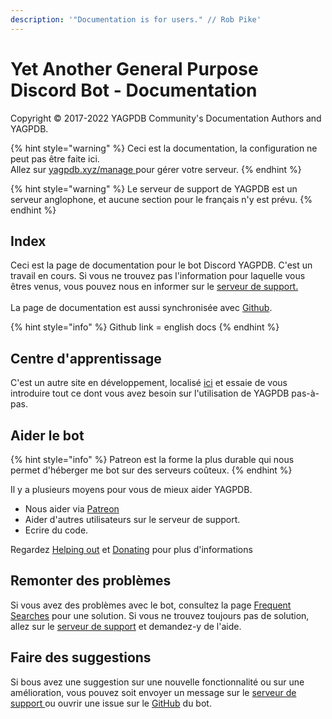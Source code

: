 ```yaml
---
description: '"Documentation is for users." // Rob Pike'
---
```


# Yet Another General Purpose Discord Bot - Documentation

Copyright © 2017-2022 YAGPDB Community's Documentation Authors and YAGPDB.

{% hint style="warning" %}
Ceci est la documentation, la configuration ne peut pas être faite ici.\
Allez sur [yagpdb.xyz/manage ](https://yagpdb.xyz/manage)pour gérer votre serveur.
{% endhint %}

{% hint style="warning" %}
Le serveur de support de YAGPDB est un serveur anglophone, et aucune section pour le français n'y est prévu.
{% endhint %}

## Index

Ceci est la page de documentation pour le bot Discord YAGPDB. C'est un travail en cours. Si vous ne trouvez pas l'information pour laquelle vous êtres venus, vous pouvez nous en informer sur le [serveur de support.](https://discord.gg/0vYlUK2XBKldPSMY)\
\
La page de documentation est aussi synchronisée avec [Github](https://github.com/botlabs-gg/yagpdb-docs).

{% hint style="info" %}
Github link = english docs
{% endhint %}

## Centre d'apprentissage

C'est un autre site en développement, localisé [ici](https://learn.yagpdb.xyz/) et essaie de vous introduire tout ce dont vous avez besoin sur l'utilisation de YAGPDB pas-à-pas.

## Aider le bot

{% hint style="info" %}
Patreon est la forme la plus durable qui nous permet d'héberger me bot sur des serveurs coûteux.
{% endhint %}

Il y a plusieurs moyens pour vous de mieux aider YAGPDB.

* Nous aider via [Patreon](https://www.patreon.com/yagpdb)
* Aider d'autres utilisateurs sur le serveur de support.
* Ecrire du code.

Regardez [Helping out](helping-out.md) et [Donating](donating.md) pour plus d'informations

## Remonter des problèmes

Si vous avez des problèmes avec le bot, consultez la page [Frequent Searches](others/frequent-searches.md) pour une solution. Si vous ne trouvez toujours pas de solution, allez sur le [serveur de support](https://discord.gg/0vYlUK2XBKldPSMY) et demandez-y de l'aide.

## Faire des suggestions

Si bous avez une suggestion sur une nouvelle fonctionnalité ou sur une amélioration, vous pouvez soit envoyer un message sur le  [serveur de support ](https://discord.gg/0vYlUK2XBKldPSMY)ou ouvrir une issue sur le [GitHub](https://github.com/jonas747/yagpdb) du bot.
